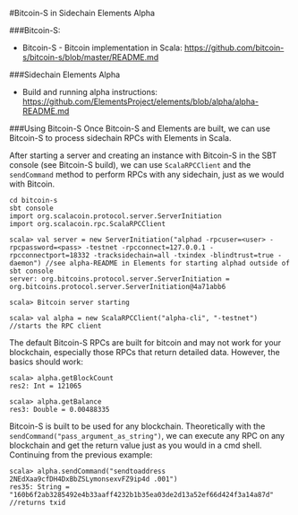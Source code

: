 #Bitcoin-S in Sidechain Elements Alpha

###Bitcoin-S:
* Bitcoin-S - Bitcoin implementation in Scala: https://github.com/bitcoin-s/bitcoin-s/blob/master/README.md

###Sidechain Elements Alpha
* Build and running alpha instructions: https://github.com/ElementsProject/elements/blob/alpha/alpha-README.md

###Using Bitcoin-S
Once Bitcoin-S and Elements are built, we can use Bitcoin-S to process sidechain RPCs with Elements in Scala.

After starting a server and creating an instance with Bitcoin-S in the SBT console (see Bitcoin-S build), we can use `ScalaRPCClient` and the `sendCommand` method to perform RPCs with any sidechain, just as we would with Bitcoin. 

```
cd bitcoin-s
sbt console
import org.scalacoin.protocol.server.ServerInitiation
import org.scalacoin.rpc.ScalaRPCClient
```

```
scala> val server = new ServerInitiation("alphad -rpcuser=<user> -rpcpassword=<pass> -testnet -rpcconnect=127.0.0.1 -rpcconnectport=18332 -tracksidechain=all -txindex -blindtrust=true -daemon") //see alpha-README in Elements for starting alphad outside of sbt console
server: org.bitcoins.protocol.server.ServerInitiation = org.bitcoins.protocol.server.ServerInitiation@4a71abb6

scala> Bitcoin server starting  

scala> val alpha = new ScalaRPCClient("alpha-cli", "-testnet") //starts the RPC client
```

The default Bitcoin-S RPCs are built for bitcoin and may not work for your blockchain, especially those RPCs that return detailed data. However, the basics should work: 

```
scala> alpha.getBlockCount
res2: Int = 121065

scala> alpha.getBalance
res3: Double = 0.00488335
```

Bitcoin-S is built to be used for any blockchain. Theoretically with the `sendCommand("pass_argument_as_string")`, we can execute any RPC on any blockchain and get the return value just as you would in a cmd shell. Continuing from the previous example:

```
scala> alpha.sendCommand("sendtoaddress 2NEdXaa9cfDH4DxBbZSLymonsexvFZ9ip4d .001")
res35: String = "160b6f2ab3285492e4b33aaff4232b1b35ea03de2d13a52ef66d424f3a14a87d" //returns txid
```
